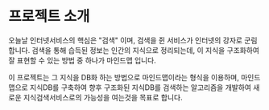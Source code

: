 # 프로젝트 소개 #
오늘날 인터넷서비스의 핵심은 "검색" 이며, 검색을 쥔 서비스가 인터넷의 강자로 군림합니다. 검색을 통해 습득된 정보는 인간의 지식으로 정리되는데, 이 지식을 구조화하여 잘 표현할 수 있는 방법 중 하나가 마인드맵 입니다.

이 프로젝트는 그 지식을 DB화 하는 방법으로 마인드맵이라는 형식을 이용하며, 마인드맵으로 지식DB를 구축하여 향후 구조화된 지식DB를 검색하는 알고리즘을 개발하여 새로운 지식검색서비스로의 가능성을 여는것을 목표로 합니다.